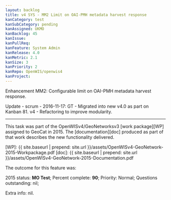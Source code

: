 ```yaml
---
layout: backlog
title: v4 SYS - MM2 Limit on OAI-PMH metadata harvest response
kanCategory: test
kanSubCategory: pending
kanAssigned: UKMO
kanBacklog: 45
kanIssue:
kanPullReq:
kanFeature: System Admin
kanRelease: 4.0
kanMetric: 2.1
kanSize: 3
kanPriority: 2
kanRepo: OpenWIS/openwis4
kanProject:
---
```

Enhancement MM2: Configurable limit on OAI-PMH metadata harvest response.

Update - scrum - 2016-11-17: GT - Migrated into new v4.0 as part on Kanban 81. v4 - Refactoring to improve modularity.

---

This task was part of the OpenWISv4/GeoNetworksv3 [work package][WP] assigned to GeoCat in 2015.  The [documentation][doc] produced as part of that work describes the new functionality delivered.

[WP]: {{ site.baseurl | prepend: site.url }}/assets/OpenWISv4-GeoNetwork-2015-Workpackage.pdf
[doc]: {{ site.baseurl | prepend: site.url }}/assets/OpenWISv4-GeoNetwork-2015-Documentation.pdf

The outcome for this feature was:

2015 status: **MO Test**; Percent complete: **90**; Priority: Normal; Questions outstanding: nil;

Extra info: nil.
